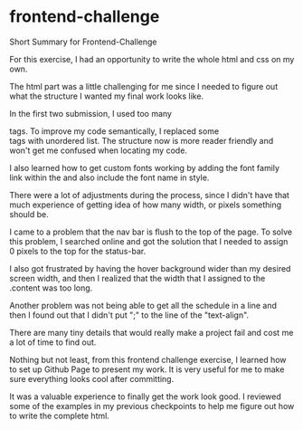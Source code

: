 # frontend-challenge
Short Summary for Frontend-Challenge 

For this exercise, I had an opportunity to write the whole html and css on my own.

The html part was a little challenging for me since I needed to figure out what the structure I wanted my final work looks like.

In the first two submission, I used too many <div> tags. To improve my code semantically, I replaced some <div>tags with unordered list. The structure now is more reader friendly and won't get me confused when locating my code.

I also learned how to get custom fonts working by adding the font family link within the <head> and also include the font name in style.

There were a lot of adjustments during the process, since I didn't have that much experience of getting idea of how many width, or pixels something should be.

I came to a problem that the nav bar is flush to the top of the page. To solve this problem, I searched online and got the solution that I needed to assign 0 pixels to the top for the status-bar.

I also got frustrated by having the hover background wider than my desired screen width, and then I realized that the width that I assigned to the .content was too long.

Another problem was not being able to get all the schedule in a line and then I found out that I didn't put ";" to the
line of the "text-align".

There are many tiny details that would really make a project fail and cost me a lot of time to find out.

Nothing but not least, from this frontend challenge exercise, I learned how to set up Github Page to present my work. It is very useful for me to make sure everything looks cool after committing.

It was a valuable experience to finally get the work look good. I reviewed some of the examples in my previous checkpoints to help me figure out how to write the complete html.


